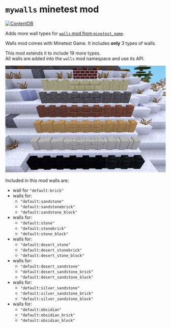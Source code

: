 # `mywalls` minetest mod

[![ContentDB](https://content.minetest.net/packages/Don/mywalls/shields/downloads/)](https://content.minetest.net/packages/Don/mywalls/)

Adds more wall types for [`walls` mod from `minetest_game`](https://github.com/minetest/minetest_game/tree/master/mods/walls).

Walls mod comes with Minetest Game. It includes **only** 3 types of walls.

This mod extends it to include 19 more types.  
All walls are added into the `walls` mod namespace and use its API.

![walls](screenshot.png)

Included in this mod walls are:
 - wall for `"default:brick"`
 - walls for:
   - `"default:sandstone"`
   - `"default:sandstonebrick"`
   - `"default:sandstone_block"`
 - walls for:
   - `"default:stone"`
   - `"default:stonebrick"`
   - `"default:stone_block"`
 - walls for:
   - `"default:desert_stone"`
   - `"default:desert_stonebrick"`
   - `"default:desert_stone_block"`
 - walls for:
   - `"default:desert_sandstone"`
   - `"default:desert_sandstone_brick"`
   - `"default:desert_sandstone_block"`
 - walls for:
   - `"default:silver_sandstone"`
   - `"default:silver_sandstone_brick"`
   - `"default:silver_sandstone_block"`
 - walls for:
   - `"default:obsidian"`
   - `"default:obsidian_brick"`
   - `"default:obsidian_block"`
